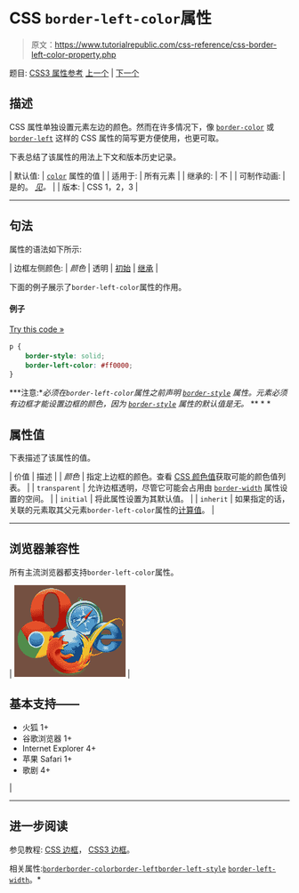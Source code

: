 # CSS `border-left-color`属性

> 原文：<https://www.tutorialrepublic.com/css-reference/css-border-left-color-property.php>

题目: [CSS3 属性参考](css3-properties.php) [上一个](css-border-left-property.php) | [下一个](css-border-left-style-property.php)

## 描述

CSS 属性单独设置元素左边的颜色。然而在许多情况下，像 [`border-color`](css-border-color-property.php) 或 [`border-left`](css-border-left-property.php) 这样的 CSS 属性的简写更方便使用，也更可取。

下表总结了该属性的用法上下文和版本历史记录。

| 默认值: | [`color`](css-color-property.php) 属性的值 |
| 适用于: | 所有元素 |
| 继承的: | 不 |
| 可制作动画: | 是的。 [*见*](css-animatable-properties.php)*。* |
| 版本: | CSS 1，2，3 |

* * *

## 句法

属性的语法如下所示:

| 边框左侧颜色: | *颜色* &#124; 透明 &#124; [初始](../definitions.php#initial) &#124; [继承](../definitions.php#inherit) |

下面的例子展示了`border-left-color`属性的作用。

#### 例子

[Try this code »](../codelab.php?topic=css&file=border-left-color-property "Try this code using online Editor")

```css
p {
    border-style: solid;
    border-left-color: #ff0000;
}
```

 ***注意:**必须在`border-left-color`属性之前声明 [`border-style`](css-border-style-property.php) 属性。元素必须有边框才能设置边框的颜色，因为 [`border-style`](css-border-style-property.php) 属性的默认值是无。*  ** * *

## 属性值

下表描述了该属性的值。

| 价值 | 描述 |
| *颜色* | 指定上边框的颜色。查看 [CSS 颜色值](css-color-values.php)获取可能的颜色值列表。 |
| `transparent` | 允许边框透明，尽管它可能会占用由 [`border-width`](css-border-width-property.php) 属性设置的空间。 |
| `initial` | 将此属性设置为其默认值。 |
| `inherit` | 如果指定的话，关联的元素取其父元素`border-left-color`属性的[计算值](../definitions.php#computed-value)。 |

* * *

## 浏览器兼容性

所有主流浏览器都支持`border-left-color`属性。

| ![Browsers Icon](img/e9331123c77668c1832e541c2fca1002.png) | 

## 基本支持——

*   火狐 1+
*   谷歌浏览器 1+
*   Internet Explorer 4+
*   苹果 Safari 1+
*   歌剧 4+

 |

* * *

## 进一步阅读

参见教程: [CSS 边框](../css-tutorial/css-border.php)， [CSS3 边框](../css-tutorial/css3-border.php)。

相关属性:[`border`](css-border-property.php)[`border-color`](css-border-color-property.php)[`border-left`](css-border-left-property.php)[`border-left-style`](css-border-left-style-property.php)
[`border-left-width`](css-border-left-width-property.php)。*
